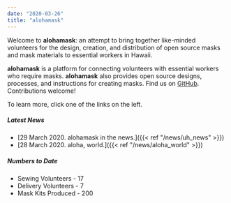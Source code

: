 ```yaml
---
date: "2020-03-26"
title: "alohamask"
---
```


Welcome to **alohamask**: an attempt to bring together like-minded volunteers for the design, creation, and distribution of open source masks and mask materials to essential workers in Hawaii.

**alohamask** is a platform for connecting volunteers with essential workers who require masks. **alohamask** also provides open source designs, processes, and instructions for creating masks. Find us on [GitHub](https://github.com/alohamask). Contributions welcome!

To learn more, click one of the links on the left. 

##### Latest News

* [29 March 2020. alohamask in the news.]({{< ref "/news/uh_news" >}})
* [28 March 2020. aloha, world.]({{< ref "/news/aloha_world" >}})

##### Numbers to Date

* Sewing Volunteers - 17
* Delivery Volunteers - 7
* Mask Kits Produced - 200
